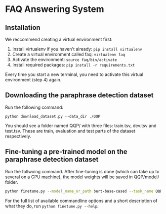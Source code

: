 # FAQ Answering System

## Installation
We reccommend creating a virtual environment first:
1. Install virtualenv if you haven't already:
`pip install virtualenv`
2. Create a virtual environment called faq:
`virtualenv faq`
4. Activate the environment:
`source faq/bin/activate`
5. Install required packages:
`pip install -r requirements.txt`

Every time you start a new terminal, you need to activate this virtual environment (step 4) again.

## Downloading the paraphrase detection dataset
Run the following command:
```
python download_dataset.py --data_dir ./QQP
```
You should see a folder named QQP/ with three files: train.tsv, dev.tsv and test.tsv. These are train, evaluation and test parts of the dataset respectively.


## Fine-tuning a pre-trained model on the paraphrase detection dataset

Run the follwoing command. After fine-tuning is done (which can take up to several on a GPU machine), the model weights will be saved in QQP/model/ folder.
```bash
python finetune.py --model_name_or_path bert-base-cased --task_name QQP --do_train --do_eval --evaluate_during_training --data_dir ./QQP --max_seq_length 128 --per_device_train_batch_size 32 --per_device_eval_batch_size 32 --learning_rate 2e-5 --num_train_epochs 3.0 --output_dir ./QQP/model/ --overwrite_output_dir
```

For the full list of available commandline options and a short description of what they do, run `python finetune.py --help`.
